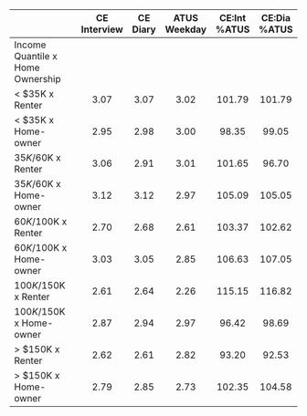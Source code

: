
|                      | CE<br>Interview |  CE<br>Diary | ATUS<br>Weekday | CE:Int<br>%ATUS | CE:Dia<br>%ATUS |
| -------------------- | :----------: | :----------: | :----------: | :----------: | :----------: |
| Income Quantile x Home Ownership |              |              |              |              |              |
|     < $35K x Renter  |         3.07 |         3.07 |         3.02 |       101.79 |       101.79 |
|     < $35K x Home-owner |         2.95 |         2.98 |         3.00 |        98.35 |        99.05 |
|  $35K/$60K x Renter  |         3.06 |         2.91 |         3.01 |       101.65 |        96.70 |
|  $35K/$60K x Home-owner |         3.12 |         3.12 |         2.97 |       105.09 |       105.05 |
|  $60K/$100K x Renter |         2.70 |         2.68 |         2.61 |       103.37 |       102.62 |
|  $60K/$100K x Home-owner |         3.03 |         3.05 |         2.85 |       106.63 |       107.05 |
| $100K/$150K x Renter |         2.61 |         2.64 |         2.26 |       115.15 |       116.82 |
| $100K/$150K x Home-owner |         2.87 |         2.94 |         2.97 |        96.42 |        98.69 |
|     > $150K x Renter |         2.62 |         2.61 |         2.82 |        93.20 |        92.53 |
|     > $150K x Home-owner |         2.79 |         2.85 |         2.73 |       102.35 |       104.58 |

